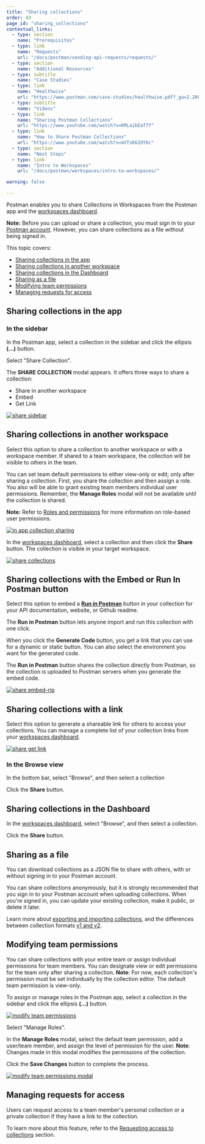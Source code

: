 ```yaml
---
title: "Sharing collections"
order: 43
page_id: "sharing_collections"
contextual_links:
  - type: section
    name: "Prerequisites"
  - type: link
    name: "Requests"
    url: "/docs/postman/sending-api-requests/requests/"
  - type: section
    name: "Additional Resources"
  - type: subtitle
    name: "Case Studies"
  - type: link
    name: "Healthwise"
    url: "https://www.postman.com/case-studies/healthwise.pdf?_ga=2.200953064.754547870.1571851340-1454169035.1570491567"
  - type: subtitle
    name: "Videos"
  - type: link
    name: "Sharing Postman Collections"
    url: "https://www.youtube.com/watch?v=KMLaibEaf7Y"
  - type: link
    name: "How to Share Postman Collections"
    url: "https://www.youtube.com/watch?v=mVTsK6ZdY6c"
  - type: section
    name: "Next Steps"
  - type: link
    name: "Intro to Workspaces"
    url: "/docs/postman/workspaces/intro-to-workspaces/"

warning: false

---
```


Postman enables you to share Collections in Workspaces from the Postman app and the [workspaces dashboard](https://app.getpostman.com/dashboard).

**Note:** Before you can upload or share a collection, you must sign in to your [Postman account](/docs/postman/launching-postman/postman-account/). However, you can share collections as a file without being signed in.

This topic covers:

* [Sharing collections in the app](#sharing-collections-in-the-app)
* [Sharing collections in another workspace](#sharing-collections-in-another-workspace)
* [Sharing collections in the Dashboard](#sharing-collections-in-the-dashboard)
* [Sharing as a file](#sharing-as-a-file)
* [Modifying team permissions](#modifying-team-permissions)
* [Managing requests for access](#managing-requests-for-access)

## Sharing collections in the app

### In the sidebar

In the Postman app, select a collection in the sidebar and click the ellipsis **(...)** button.

Select "Share Collection".

The **SHARE COLLECTION** modal appears. It offers three ways to share a collection:

* Share in another workspace
* Embed
* Get Link

[![share sidebar](https://user-images.githubusercontent.com/5029719/71100430-eb0fe380-21ac-11ea-9ad6-1c7922f4f722.png)](https://user-images.githubusercontent.com/5029719/71100430-eb0fe380-21ac-11ea-9ad6-1c7922f4f722.png)

## Sharing collections in another workspace

Select this option to share a collection to another workspace or with a workspace member. If shared to a team workspace, the collection will be visible to others in the team.

You can set team default permissions to either view-only or edit; only after sharing a collection. First, you share the collection and then assign a role. You also will be able to grant existing team members individual user permissions. Remember, the **Manage Roles** modal will not be available until the collection is shared.

**Note:** Refer to [Roles and permissions](/docs/postman/collaboration/roles-and-permissions/#collection-roles) for more information on role-based user permissions.

[![in app collection sharing](https://assets.postman.com/postman-docs/Collection_sharing_new.png)](https://assets.postman.com/postman-docs/Collection_sharing.png)

In the [workspaces dashboard](https://app.getpostman.com/dashboard), select a collection and then click the **Share** button. The collection is visible in your target workspace.

[![share collections](https://assets.postman.com/postman-docs/WS-share-collection-dashboard.png)](https://assets.postman.com/postman-docs/WS-share-collection-dashboard.png)

## Sharing collections with the Embed or Run In Postman button

Select this option to embed a **[Run in Postman](/docs/postman-for-publishers/run-in-postman/using-run-button/)** button in your collection for your API documentation, website, or Github readme.

The **Run in Postman** button lets anyone import and run this collection with one click.

When you click the **Generate Code** button, you get a link that you can use for a dynamic or static button. You can also select the environment you want for the generated code.

The **Run in Postman** button shares the collection directly from Postman, so the collection is uploaded to Postman servers when you generate the embed code.

[![share embed-rip](https://assets.postman.com/postman-docs/Collection_sharing_link.png)](https://assets.postman.com/postman-docs/Collection_sharing_link.png)

## Sharing collections with a link

Select this option to generate a shareable link for others to access your collections. You can manage a complete list of your collection links from your [workspaces dashboard](https://app.getpostman.com/dashboard).

[![share get link](https://assets.postman.com/postman-docs/Collection_sharing_link2.png)](https://assets.postman.com/postman-docs/Collection_sharing_link2.png)

### In the Browse view

In the bottom bar, select "Browse", and then select a collection

Click the **Share** button.

## Sharing collections in the Dashboard

In the [workspaces dashboard](https://app.getpostman.com/dashboard), select "Browse", and then select a collection.

Click the **Share** button.

## Sharing as a file

You can download collections as a JSON file to share with others, with or without signing in to your Postman account.

You can share collections anonymously, but it is strongly recommended that you sign in to your Postman account when uploading collections. When you're signed in, you can update your existing collection, make it public, or delete it later.

Learn more about [exporting and importing collections](/docs/postman/collections/data-formats/), and the differences between collection formats [v1 and v2](https://blog.getpostman.com/2015/06/05/travelogue-of-postman-collection-format-v2/).

## Modifying team permissions

You can share collections with your entire team or assign individual permissions for team members. You can designate view or edit permissions for the team only after sharing a collection. **Note**: For now, each collection's permission must be set individually by the collection editor. The default team permission is view-only.

To assign or manage roles in the Postman app, select a collection in the sidebar and click the ellipsis **(...)** button.

[![modify team permissions](https://assets.postman.com/postman-docs/Manage_Roles.png)](https://assets.postman.com/postman-docs/Manage_Roles.png)

Select "Manage Roles".

In the **Manage Roles** modal, select the default team permission, add a user/team member, and assign the level of permission for the user. **Note**: Changes made in this modal modifies the permissions of the collection.

Click the **Save Changes** button to complete the process.

[![modify team permissions modal](https://assets.postman.com/postman-docs/Manage_Roles3.png)](https://assets.postman.com/postman-docs/Manage_Roles3.png)

## Managing requests for access

Users can request access to a team member's personal collection or a private collection if they have a link to the collection.

To learn more about this feature, refer to the [Requesting access to collections](/docs/postman/collaboration/requesting-access-to-collections/) section.
